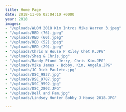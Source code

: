 ```yaml
---
title: Home Page
date: 2018-11-06 02:04:10 +0000
year: 2018
images:
- "/uploads/WLOM 2018 Kim Intros Mike Warren 3.jpeg"
- "/uploads/RED (76).jpeg"
- "/uploads/RED (60).jpeg"
- "/uploads/RED (52).jpeg"
- "/uploads/RED (29).jpeg"
- "/uploads/Chris B House P Riley Chet K.JPG"
- "/uploads/Shaq & Chris.jpg"
- "/uploads/Randy Pfund Jerry, Chris Kim.JPG"
- "/uploads/Mike James - Bobby, Kim, Angela.JPG"
- "/uploads/JC Dick Paulete.jpg"
- "/uploads/DSC_9837.jpg"
- "/uploads/DSC_9787.jpg"
- "/uploads/DSC_9592.jpg"
- "/uploads/DSC_2802.JPG"
- "/uploads/Dell and Fam.jpg"
- "/uploads/Lindsey Hunter Bobby J House 2018.JPG"

---
```

